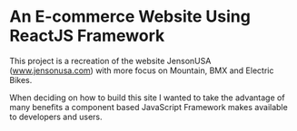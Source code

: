 
# An E-commerce Website Using ReactJS Framework

This project is a recreation of the website JensonUSA (www.jensonusa.com) with more focus on Mountain, BMX and Electric Bikes.

When deciding on how to build this site I wanted to take the advantage of many benefits a component based JavaScript Framework makes available to developers and users.

